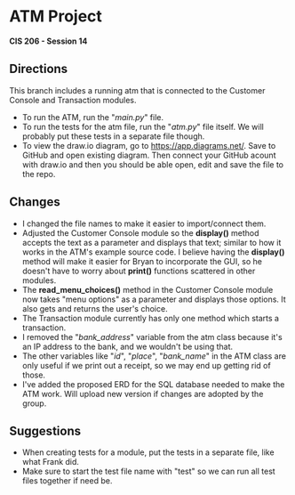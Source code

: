 # ATM Project
**CIS 206 - Session 14**

## Directions
This branch includes a running atm that is connected to the Customer Console and Transaction modules.

- To run the ATM, run the "_main.py_" file.
- To run the tests for the atm file, run the "_atm.py_" file itself. We will probably put these tests in a separate file though.
- To view the draw.io diagram, go to https://app.diagrams.net/. Save to GitHub and open existing diagram. Then connect your GitHub acount with draw.io and then you should be able open, edit and save the file to the repo. 

## Changes

- I changed the file names to make it easier to import/connect them.
- Adjusted the Customer Console module so the **display()** method accepts the text as a parameter and displays that text; similar to how it works in the ATM's example source code. I believe having the **display()** method will make it easier for Bryan to incorporate the GUI, so he doesn't have to worry about **print()** functions scattered in other modules.
- The **read_menu_choices()** method in the Customer Console module now takes "menu options" as a parameter and displays those options. It also gets and returns the user's choice.
- The Transaction module currently has only one method which starts a transaction.
- I removed the "*bank_address*" variable from the atm class because it's an IP address to the bank, and we wouldn't be using that.
- The other variables like "*id*", "*place*", "*bank_name*" in the ATM class are only useful if we print out a receipt, so we may end up getting rid of those.
- I've added the proposed ERD for the SQL database needed to make the ATM work. Will upload new version if changes are adopted by the group.

## Suggestions

- When creating tests for a module, put the tests in a separate file, like what Frank did. 
- Make sure to start the test file name with "test" so we can run all test files together if need be. 
